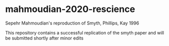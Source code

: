 # mahmoudian-2020-rescience
Sepehr Mahmoudian's reproduction of Smyth, Phillips, Kay 1996

This repository contains a successful replication of the smyth paper and will be submitted shortly after minor edits
